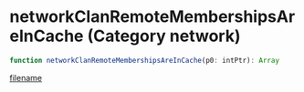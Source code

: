 # networkClanRemoteMembershipsAreInCache (Category network)

```js
function networkClanRemoteMembershipsAreInCache(p0: intPtr): Array
```

[filename](networkClanRemoteMembershipsAreInCache_m.md ':include')